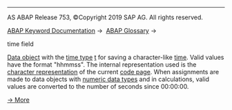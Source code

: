   

* * *

AS ABAP Release 753, ©Copyright 2019 SAP AG. All rights reserved.

[ABAP Keyword Documentation](javascript:call_link\('abenabap.htm'\)) →  [ABAP Glossary](javascript:call_link\('abenabap_glossary.htm'\)) → 

time field

[Data object](javascript:call_link\('abendata_object_glosry.htm'\) "Glossary Entry") with the [time type](javascript:call_link\('abentime_type_glosry.htm'\) "Glossary Entry") [t](javascript:call_link\('abenbuiltin_types_date_time.htm'\)) for saving a character-like [time](javascript:call_link\('abenday_time_glosry.htm'\) "Glossary Entry"). Valid values have the format "hhmmss". The internal representation used is the [character representation](javascript:call_link\('abenchar_representation_glosry.htm'\) "Glossary Entry") of the current [code page](javascript:call_link\('abencodepage_glosry.htm'\) "Glossary Entry"). When assignments are made to data objects with [numeric data types](javascript:call_link\('abennumeric_data_type_glosry.htm'\) "Glossary Entry") and in calculations, valid values are converted to the number of seconds since 00:00:00.

[→ More](javascript:call_link\('abencharacter_date_time.htm'\))